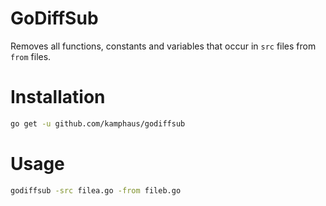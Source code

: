 # GoDiffSub

Removes all functions, constants and variables that occur in `src` files from `from` files.

# Installation

```bash
go get -u github.com/kamphaus/godiffsub
```

# Usage

```bash
godiffsub -src filea.go -from fileb.go
```

